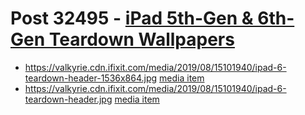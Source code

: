 # Post 32495 - [iPad 5th-Gen &#038; 6th-Gen Teardown Wallpapers](https://www.ifixit.com/News/32495/ipad-5th-6th-gen-teardown-wallpapers)

- https://valkyrie.cdn.ifixit.com/media/2019/08/15101940/ipad-6-teardown-header-1536x864.jpg [media item](media-32501.md)
- https://valkyrie.cdn.ifixit.com/media/2019/08/15101940/ipad-6-teardown-header.jpg [media item](media-32501.md)